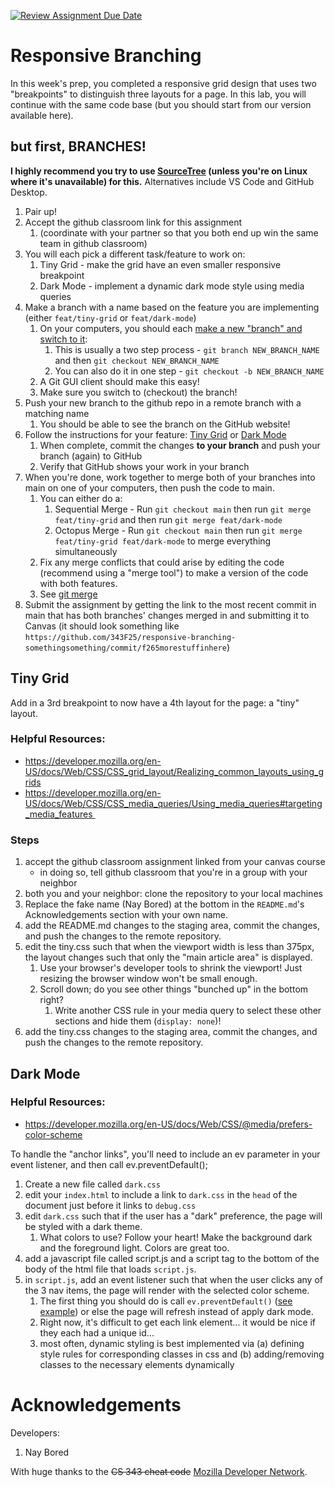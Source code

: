 [![Review Assignment Due Date](https://classroom.github.com/assets/deadline-readme-button-22041afd0340ce965d47ae6ef1cefeee28c7c493a6346c4f15d667ab976d596c.svg)](https://classroom.github.com/a/Kd1mEqg3)
# Responsive Branching

In this week's prep, you completed a responsive grid design that uses two "breakpoints" to distinguish three layouts for a page. In this lab, you will continue with the same code base (but you should start from our version available here).

## but first, BRANCHES!

**I highly recommend you try to use [SourceTree](https://www.sourcetreeapp.com/) (unless you're on Linux where it's unavailable) for this.**
Alternatives include VS Code and GitHub Desktop.

1. Pair up!
2. Accept the github classroom link for this assignment
    1. (coordinate with your partner so that you both end up win the same team in github classroom)
2. You will each pick a different task/feature to work on:
    1. Tiny Grid - make the grid have an even smaller responsive breakpoint
    2. Dark Mode - implement a dynamic dark mode style using media queries
3. Make a branch with a name based on the feature you are implementing (either `feat/tiny-grid` or `feat/dark-mode`)
    1. On your computers, you should each [make a new "branch" and switch to it](https://www.atlassian.com/git/tutorials/using-branches/git-checkout):
        1. This is usually a two step process - `git branch NEW_BRANCH_NAME` and then `git checkout NEW_BRANCH_NAME`
        1. You can also do it in one step - `git checkout -b NEW_BRANCH_NAME`
    2. A Git GUI client should make this easy!
    3. Make sure you switch to (checkout) the branch!
4. Push your new branch to the github repo in a remote branch with a matching name
    1. You should be able to see the branch on the GitHub website!
5. Follow the instructions for your feature: [Tiny Grid](#tiny-grid) or [Dark Mode](#dark-mode)
    1. When complete, commit the changes **to your branch** and push your branch (again) to GitHub
    2. Verify that GitHub shows your work in your branch
6. When you're done, work together to merge both of your branches into main on one of your computers, then push the code to main.
    1. You can either do a:
        1. Sequential Merge - Run `git checkout main` then run `git merge feat/tiny-grid` and then run `git merge feat/dark-mode`
        2. Octopus Merge - Run `git checkout main` then run `git merge feat/tiny-grid feat/dark-mode` to merge everything simultaneously
    1. Fix any merge conflicts that could arise by editing the code (recommend using a "merge tool") to make a version of the code with both features.
    1. See [git merge](https://www.atlassian.com/git/tutorials/using-branches/git-merge)
7. Submit the assignment by getting the link to the most recent commit in main that has both branches' changes merged in and submitting it to Canvas (it should look something like `https://github.com/343F25/responsive-branching-somethingsomething/commit/f265morestuffinhere`)

## Tiny Grid

Add in a 3rd breakpoint to now have a 4th layout for the page: a "tiny" layout.

### Helpful Resources:
* https://developer.mozilla.org/en-US/docs/Web/CSS/CSS_grid_layout/Realizing_common_layouts_using_grids
* https://developer.mozilla.org/en-US/docs/Web/CSS/CSS_media_queries/Using_media_queries#targeting_media_features 

### Steps
1. accept the github classroom assignment linked from your canvas course
    * in doing so, tell github classroom that you're in a group with your neighbor
1. both you and your neighbor: clone the repository to your local machines
1. Replace the fake name (Nay Bored) at the bottom in the `README.md`'s Acknowledgements section with your own name.
1. add the README.md changes to the staging area, commit the changes, and push the changes to the remote repository.
1. edit the tiny.css such that when the viewport width is less than 375px, the layout changes such that only the "main article area" is displayed.
    1. Use your browser's developer tools to shrink the viewport! Just resizing the browser window won't be small enough.
    2. Scroll down; do you see other things "bunched up" in the bottom right?
        1. Write another CSS rule in your media query to select these other sections and hide them (`display: none`)! 
1. add the tiny.css changes to the staging area, commit the changes, and push the changes to the remote repository.

## Dark Mode

### Helpful Resources:
* https://developer.mozilla.org/en-US/docs/Web/CSS/@media/prefers-color-scheme

To handle the "anchor links", you'll need to include an ev parameter in your event listener, and then call ev.preventDefault();

1. Create a new file called `dark.css`
1. edit your `index.html` to include a link to `dark.css` in the `head` of the document just before it links to `debug.css`
1. edit `dark.css` such that if the user has a "dark" preference, the page will be styled with a dark theme.
    1. What colors to use? Follow your heart! Make the background dark and the foreground light. Colors are great too.
1. add a javascript file called script.js and a script tag to the bottom of the body of the html file that loads `script.js`.
1. in `script.js`, add an event listener such that when the user clicks any of the 3 nav items, the page will render with the selected color scheme.
    1. The first thing you should do is call `ev.preventDefault()` ([see example](https://developer.mozilla.org/en-US/docs/Web/API/Event/preventDefault#blocking_default_click_handling)) or else the page will refresh instead of apply dark mode.
    1. Right now, it's difficult to get each link element... it would be nice if they each had a unique id...
    1. most often, dynamic styling is best implemented via (a) defining style rules for corresponding classes in css and (b) adding/removing classes to the necessary elements dynamically

# Acknowledgements

Developers:
1. Nay Bored

With huge thanks to the ~~CS 343 cheat code~~ [Mozilla Developer Network](https://developer.mozilla.org/en-US/docs/Web/CSS/CSS_grid_layout/Realizing_common_layouts_using_grids#a_responsive_layout_with_1_to_3_fluid_columns_using_grid-template-areas).
